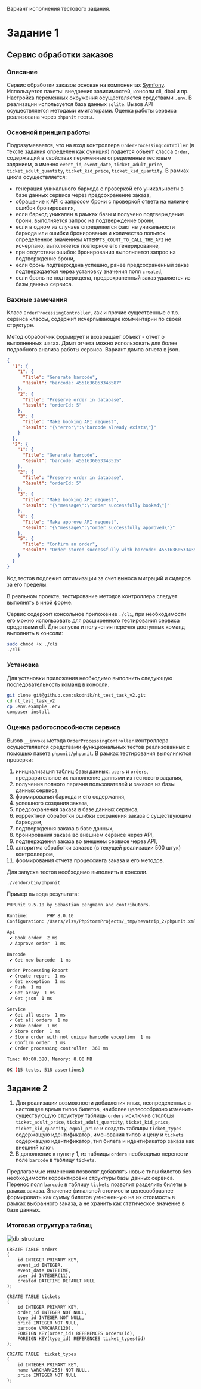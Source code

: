 Вариант исполнения тестового задания.

# Задание 1

## Сервис обработки заказов

### Описание
Сервис обработки заказов основан на компонентах [Symfony](https://symfony.com/). Используется пакеты: внедрения зависимостей, консоли cli, dbal и пр. Настройка переменных окружения осуществляется средствами `.env`. В реализации используется база данных `sqlite`. Вызов API осуществляется методами имитаторами. Оценка работы сервиса реализована через `phpunit` тесты.

### Основной принцип работы
Подразумевается, что на вход контроллера `OrderProcessingController` (в тексте задания определен как функция) подается объект класса `Order`, содержащий в свойствах переменные определенные тестовым заданием, а именно `event_id`, `event_date`, `ticket_adult_price`, `ticket_adult_quantity`, `ticket_kid_price`, `ticket_kid_quantity`. В рамках цикла осуществляется: 
- генерация уникального баркода с проверкой его уникальности в базе данных сервиса через предсохранение заказа,
- обращение к API с запросом брони с проверкой ответа на наличие ошибок бронирования,
- если баркод уникален в рамках базы и получено подтверждение брони, выполняется запрос на подтверждение брони,
- если в одном из случаев определяется факт не уникальности баркода или ошибки бронирования и количество попыток определенное значением `ATTEMPTS_COUNT_TO_CALL_THE_API` не исчерпано, выполняется повторное его генерирование,
- при отсутствии ошибок бронирования выполняется запрос на подтверждение брони,
- если бронь подтверждена успешно, ранее предсохраненный заказ подтверждается через установку значения поля `created`,
- если бронь не подтверждена, предсохраненный заказ удаляется из базы данных сервиса.

### Важные замечания
Класс `OrderProcessingController`, как и прочие существенные с т.з. сервиса классы, содержит исчерпывающие комментарии по своей структуре. 

Метод обработчик формирует и возвращает объект - отчет о выполненных шагах. Дамп отчета можно использовать для более подробного анализа работы сервиса. Вариант дампа отчета в json.
```json
{
  "1": {
    "1": {
      "Title": "Generate barcode",
      "Result": "barcode: 4551636053343587"
    },
    "2": {
      "Title": "Preserve order in database",
      "Result": "orderId: 5"
    },
    "3": {
      "Title": "Make booking API request",
      "Result": "{\"error\":\"barcode already exists\"}"
    }
  },
  "2": {
    "1": {
      "Title": "Generate barcode",
      "Result": "barcode: 4551636053343515"
    },
    "2": {
      "Title": "Preserve order in database",
      "Result": "orderId: 5"
    },
    "3": {
      "Title": "Make booking API request",
      "Result": "{\"message\":\"order successfully booked\"}"
    },
    "4": {
      "Title": "Make approve API request",
      "Result": "{\"message\":\"order successfully approved\"}"
    },
    "5": {
      "Title": "Confirm an order",
      "Result": "Order stored successfully with barcode: 4551636053343515"
    }
  }
}
```

Код тестов подлежит оптимизации за счет выноса миграций и сидеров за его пределы.

В реальном проекте, тестирование методов контроллера следует выполнять в иной форме.

Сервис содержит консольное приложение `./cli`, при необходимости его можно использовать для расширенного тестирования сервиса средствами cli. Для запуска и получения перечня доступных команд выполнить в консоли:
```bash
sudo chmod +x ./cli
./cli
```

### Установка
Для установки приложения необходимо выполнить следующую последовательность команд в консоли.
```bash
git clone git@github.com:skodnik/nt_test_task_v2.git
cd nt_test_task_v2
cp .env.example .env
composer install
```

### Оценка работоспособности сервиса
Вызов `__invoke` метода `OrderProcessingController` контроллера осуществляется средствами функциональных тестов реализованных с помощью пакета `phpunit/phpunit`. В рамках тестирования выполняются проверки:
1. инициализация таблиц базы данных: `users` и `orders`, предварительное их наполнение данными из тестового задания,
2. получения полного перечня пользователей и заказов из базы данных сервиса,
3. формирования баркода и его содержания,
4. успешного создания заказа,
5. предсохранения заказа в базе данных сервиса,
6. корректной обработки ошибки сохранения заказа с существующим баркодом,
7. подтверждения заказа в базе данных,
8. бронирования заказа во внешнем сервисе через API,
9. подтверждения заказа во внешнем сервисе через API,
10. алгоритма обработки заказов (в текущей реализации 500 штук) контроллером,
11. формирования отчета процессинга заказа и его методов.

Для запуска тестов необходимо выполнить в консоли.
```bash
./vendor/bin/phpunit
```

Пример вывода результата:
```bash
PHPUnit 9.5.10 by Sebastian Bergmann and contributors.

Runtime:       PHP 8.0.10
Configuration: /Users/vlsv/PhpStormProjects/_tmp/nevatrip_2/phpunit.xml

Api
 ✔ Book order  2 ms
 ✔ Approve order  1 ms

Barcode
 ✔ Get new barcode  1 ms

Order Processing Report
 ✔ Create report  1 ms
 ✔ Get exception  1 ms
 ✔ Push  1 ms
 ✔ Get array  1 ms
 ✔ Get json  1 ms

Service
 ✔ Get all users  1 ms
 ✔ Get all orders  1 ms
 ✔ Make order  1 ms
 ✔ Store order  1 ms
 ✔ Store order with not unique barcode exception  1 ms
 ✔ Confirm order  1 ms
 ✔ Order processing controller  368 ms

Time: 00:00.380, Memory: 8.00 MB

OK (15 tests, 518 assertions)
```

## Задание 2
1. Для реализации возможности добавления иных, неопределенных в настоящее время типов билетов, наиболее целесообразно изменить существующую структуру таблицы `orders` исключив столбцы `ticket_adult_price`, `ticket_adult_quantity`, `ticket_kid_price`, `ticket_kid_quantity`, ``equal_price`` и создать таблицы `ticket_types` содержащую идентификатор, именования типов и цену и `tickets` содержащую идентификатор, тип билета и идентификатор заказа как внешний ключ.
2. В дополнение к пункту 1, из таблицы `orders` необходимо перенести поле `barcode` в таблицу `tickets`.

Предлагаемые изменения позволят добавлять новые типы билетов без необходимости корректировки структуры базы данных сервиса. Перенос поля `barcode` в таблицу `tickets` позволит разделить билеты в рамках заказа. Значение финальной стоимости целесообразнее формировать как сумму билетов умноженную на их стоимость в рамках выбранного заказа, а не хранить как статическое значение в базе данных.


### Итоговая структура таблиц

![db_structure](nt_test_task_db.png "Структура таблиц")

```mysql
CREATE TABLE orders
(
    id INTEGER PRIMARY KEY,
    event_id INTEGER,
    event_date DATETIME,
    user_id INTEGER(11),
    created DATETIME DEFAULT NULL
);
```

```mysql
CREATE TABLE tickets
(
    id INTEGER PRIMARY KEY,
    order_id INTEGER NOT NULL,
    type_id INTEGER NOT NULL,
    price INTEGER NOT NULL,
    barcode VARCHAR(120),
    FOREIGN KEY(order_id) REFERENCES orders(id),
    FOREIGN KEY(type_id) REFERENCES ticket_types(id)
);
```

```mysql
CREATE TABLE  ticket_types
(
    id INTEGER PRIMARY KEY,
    name VARCHAR(255) NOT NULL,
    price INTEGER NOT NULL
);
```